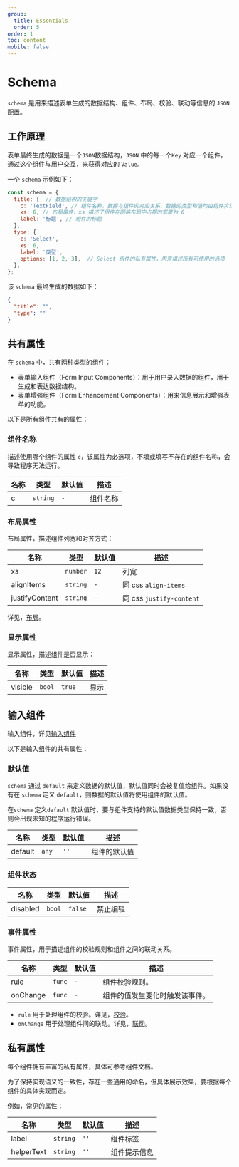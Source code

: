 ```yaml
---
group:
  title: Essentials
  order: 5
order: 1
toc: content
mobile: false
---
```



# Schema

`schema` 是用来描述表单生成的数据结构、组件、布局、校验、联动等信息的 `JSON` 配置。

## 工作原理

表单最终生成的数据是一个`JSON`数据结构，`JSON` 中的每一个`Key` 对应一个组件，通过这个组件与用户交互，来获得对应的 `Value`。

一个 `schema` 示例如下：

``` js
const schema = {
  title: {  // 数据结构的关键字
    c: 'TextField', // 组件名称，数据与组件的对应关系，数据的类型和值均由组件实现
    xs: 6, // 布局属性，xs 描述了组件在网格布局中占据的宽度为 6
    label: '标题', // 组件的标题
  },
  type: {
    c: 'Select',
    xs: 6,
    label: '类型',
    options: [1, 2, 3],  // Select 组件的私有属性，用来描述所有可使用的选项
  },
};
```

该 `schema` 最终生成的数据如下：

``` json
{
  "title": "",
  "type": ""
}
```

## 共有属性

在 `schema` 中，共有两种类型的组件：

* 表单输入组件（Form Input Components）：用于用户录入数据的组件，用于生成和表达数据结构。
* 表单增强组件（Form Enhancement Components）：用来信息展示和增强表单的功能。

以下是所有组件共有的属性：

### 组件名称

描述使用哪个组件的属性 `c`，该属性为必选项，不填或填写不存在的组件名称，会导致程序无法运行。

| 名称 | 类型     | 默认值 | 描述     |
| ---- | -------- | ------ | -------- |
| c    | `string` | `-`    | 组件名称 |


### 布局属性

布局属性，描述组件列宽和对齐方式：

| 名称           | 类型     | 默认值 | 描述                     |
| -------------- | -------- | ------ | ------------------------ |
| xs             | `number` | `12`   | 列宽                     |
| alignItems     | `string` | `-`    | 同 css `align-items`     |
| justifyContent | `string` | `-`    | 同 css `justify-content` |

详见，[布局](/guide/layout)。

### 显示属性

显示属性，描述组件是否显示：

| 名称    | 类型   | 默认值 | 描述 |
| ------- | ------ | ------ | ---- |
| visible | `bool` | `true` | 显示 |


## 输入组件

输入组件，详见[输入组件](/input)

以下是输入组件的共有属性：

### 默认值

`schema` 通过 `default` 来定义数据的默认值，默认值同时会被复值给组件。如果没有在 `schema` 定义 `default`，则数据的默认值将使用组件的默认值。

在`schema` 定义`default` 默认值时，要与组件支持的默认值数据类型保持一致，否则会出现未知的程序运行错误。

| 名称    | 类型  | 默认值 | 描述         |
| ------- | ----- | ------ | ------------ |
| default | `any` | `''`   | 组件的默认值 |


### 组件状态

| 名称     | 类型   | 默认值  | 描述     |
| -------- | ------ | ------- | -------- |
| disabled | `bool` | `false` | 禁止编辑 |


### 事件属性

事件属性，用于描述组件的校验规则和组件之间的联动关系。

| 名称     | 类型   | 默认值 | 描述                           |
| -------- | ------ | ------ | ------------------------------ |
| rule     | `func` | `-`    | 组件校验规则。                 |
| onChange | `func` | `-`    | 组件的值发生变化时触发该事件。 |

* `rule` 用于处理组件的校验。详见，[校验](/guide/validation)。
* `onChange` 用于处理组件间的联动。详见，[联动](/guide/linkage)。


## 私有属性

每个组件拥有丰富的私有属性，具体可参考组件文档。

为了保持实现语义的一致性，存在一些通用的命名，但具体展示效果，要根据每个组件的具体实现而定。

例如，常见的属性：

| 名称       | 类型     | 默认值 | 描述         |
| ---------- | -------- | ------ | ------------ |
| label      | `string` | `''`   | 组件标签     |
| helperText | `string` | `''`   | 组件提示信息 |

